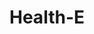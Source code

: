 ---
layout: tool
title: Health-E
external-url:
image: healthe.png
logo: 
oneliner:
creators:
- name: 
  short-name: 
slideshow:
- image:
- image:
- image:
opener: process
tool-info:
- bullet:
- bullet:
- bullet:
---